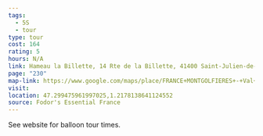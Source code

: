 ```yaml
---
tags:
  - 5S
  - tour
type: tour
cost: 164
rating: 5
hours: N/A
link: Hameau la Billette, 14 Rte de la Billette, 41400 Saint-Julien-de-Chédon, France
page: "230"
map-link: https://www.google.com/maps/place/FRANCE+MONTGOLFIERES+-+Val+de+Loire+-+Chenonceau+-+Vol+en+montgolfi%C3%A8re/@47.2994098,1.215256,17z/data=!3m1!4b1!4m6!3m5!1s0x47fcaf4437e888bd:0x74bc750b5b990753!8m2!3d47.2994062!4d1.2178309!16s%2Fg%2F11b6dg76bn?entry=ttu&g_ep=EgoyMDI0MDkxMS4wIKXMDSoASAFQAw%3D%3D
visit: 
location: 47.299475961997025,1.2178138641124552
source: Fodor's Essential France
---
```

See website for balloon tour times.